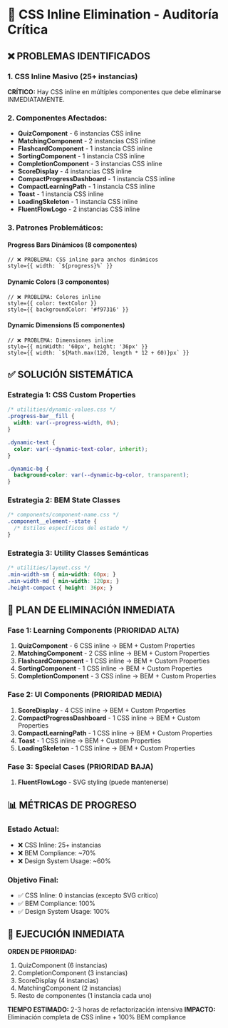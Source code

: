 # 🚨 CSS Inline Elimination - Auditoría Crítica

## ❌ PROBLEMAS IDENTIFICADOS

### 1. CSS Inline Masivo (25+ instancias)
**CRÍTICO:** Hay CSS inline en múltiples componentes que debe eliminarse INMEDIATAMENTE.

### 2. Componentes Afectados:
- **QuizComponent** - 6 instancias CSS inline
- **MatchingComponent** - 2 instancias CSS inline  
- **FlashcardComponent** - 1 instancia CSS inline
- **SortingComponent** - 1 instancia CSS inline
- **CompletionComponent** - 3 instancias CSS inline
- **ScoreDisplay** - 4 instancias CSS inline
- **CompactProgressDashboard** - 1 instancia CSS inline
- **CompactLearningPath** - 1 instancia CSS inline
- **Toast** - 1 instancia CSS inline
- **LoadingSkeleton** - 1 instancia CSS inline
- **FluentFlowLogo** - 2 instancias CSS inline

### 3. Patrones Problemáticos:

#### Progress Bars Dinámicos (8 componentes)
```tsx
// ❌ PROBLEMA: CSS inline para anchos dinámicos
style={{ width: `${progress}%` }}
```

#### Dynamic Colors (3 componentes)  
```tsx
// ❌ PROBLEMA: Colores inline
style={{ color: textColor }}
style={{ backgroundColor: '#f97316' }}
```

#### Dynamic Dimensions (5 componentes)
```tsx
// ❌ PROBLEMA: Dimensiones inline
style={{ minWidth: '60px', height: '36px' }}
style={{ width: `${Math.max(120, length * 12 + 60)}px` }}
```

## ✅ SOLUCIÓN SISTEMÁTICA

### Estrategia 1: CSS Custom Properties
```css
/* utilities/dynamic-values.css */
.progress-bar__fill {
  width: var(--progress-width, 0%);
}

.dynamic-text {
  color: var(--dynamic-text-color, inherit);
}

.dynamic-bg {
  background-color: var(--dynamic-bg-color, transparent);
}
```

### Estrategia 2: BEM State Classes
```css
/* components/component-name.css */
.component__element--state {
  /* Estilos específicos del estado */
}
```

### Estrategia 3: Utility Classes Semánticas
```css
/* utilities/layout.css */
.min-width-sm { min-width: 60px; }
.min-width-md { min-width: 120px; }
.height-compact { height: 36px; }
```

## 🎯 PLAN DE ELIMINACIÓN INMEDIATA

### Fase 1: Learning Components (PRIORIDAD ALTA)
1. **QuizComponent** - 6 CSS inline → BEM + Custom Properties
2. **MatchingComponent** - 2 CSS inline → BEM + Custom Properties
3. **FlashcardComponent** - 1 CSS inline → BEM + Custom Properties
4. **SortingComponent** - 1 CSS inline → BEM + Custom Properties
5. **CompletionComponent** - 3 CSS inline → BEM + Custom Properties

### Fase 2: UI Components (PRIORIDAD MEDIA)
1. **ScoreDisplay** - 4 CSS inline → BEM + Custom Properties
2. **CompactProgressDashboard** - 1 CSS inline → BEM + Custom Properties
3. **CompactLearningPath** - 1 CSS inline → BEM + Custom Properties
4. **Toast** - 1 CSS inline → BEM + Custom Properties
5. **LoadingSkeleton** - 1 CSS inline → BEM + Custom Properties

### Fase 3: Special Cases (PRIORIDAD BAJA)
1. **FluentFlowLogo** - SVG styling (puede mantenerse)

## 📊 MÉTRICAS DE PROGRESO

### Estado Actual:
- ❌ CSS Inline: 25+ instancias
- ❌ BEM Compliance: ~70%
- ❌ Design System Usage: ~60%

### Objetivo Final:
- ✅ CSS Inline: 0 instancias (excepto SVG crítico)
- ✅ BEM Compliance: 100%
- ✅ Design System Usage: 100%

## 🚀 EJECUCIÓN INMEDIATA

**ORDEN DE PRIORIDAD:**
1. QuizComponent (6 instancias)
2. CompletionComponent (3 instancias)  
3. ScoreDisplay (4 instancias)
4. MatchingComponent (2 instancias)
5. Resto de componentes (1 instancia cada uno)

**TIEMPO ESTIMADO:** 2-3 horas de refactorización intensiva
**IMPACTO:** Eliminación completa de CSS inline + 100% BEM compliance